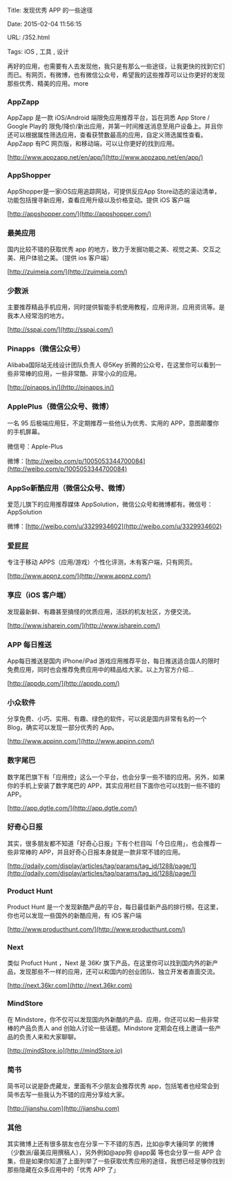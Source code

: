 Title: 发现优秀 APP 的一些途径

Date: 2015-02-04 11:56:15

URL: /352.html

Tags: iOS , 工具 , 设计

再好的应用，也需要有人去发现他，我只是有那么一些途径，让我更快的找到它们而已。有网页，有微博，也有微信公众号，希望我的这些推荐可以让你更好的发现那些优秀、精美的应用。more

### AppZapp

AppZapp 是一款 iOS/Android 端限免应用推荐平台，旨在洞悉 App Store / Google Play的 限免/降价/新出应用，并第一时间推送消息至用户设备上。并且你还可以根据属性筛选应用，查看获赞数最高的应用，自定义筛选属性查看。AppZapp 有PC 网页版，和移动端，可以让你更好的找到应用。

[http://www.appzapp.net/en/app/](http://www.appzapp.net/en/app/)

### AppShopper

AppShopper是一家iOS应用追踪网站，可提供反应App Store动态的滚动清单，功能包括搜寻新应用，查看应用升级以及价格变动。提供 iOS 客户端

[http://appshopper.com/](http://appshopper.com/)

### 最美应用

国内比较不错的获取优秀 app 的地方，致力于发掘功能之美、视觉之美、交互之美、用户体验之美。（提供 ios 客户端）

[http://zuimeia.com/](http://zuimeia.com/)

### 少数派

主要推荐精品手机应用，同时提供智能手机使用教程，应用评测，应用资讯等。是我本人经常泡的地方。

[http://sspai.com/](http://sspai.com/)

### Pinapps（微信公众号）

Alibaba国际站无线设计团队负责人 @5Key 折腾的公众号，在这里你可以看到一些非常棒的应用，一些非常酷、非常小众的应用。

[http://pinapps.in/](http://pinapps.in/)

### ApplePlus（微信公众号、微博）

一名 95 后极端应用狂，不定期推荐一些他认为优秀、实用的 APP，意图颠覆你的手机屏幕。

微信号：Apple-Plus

微博：[http://weibo.com/p/1005053344700084](http://weibo.com/p/1005053344700084)

### AppSo新酷应用（微信公众号、微博）

爱范儿旗下的应用推荐媒体 AppSolution，微信公众号和微博都有。微信号：AppSolution

微博：[http://weibo.com/u/3329934602](http://weibo.com/u/3329934602)

### 爱屁屁

专注于移动 APPS（应用/游戏）个性化评测，木有客户端，只有网页。

[http://www.appnz.com/](http://www.appnz.com/)

### 享应（iOS 客户端）

发现最新鲜、有趣甚至搞怪的优质应用，活跃的机友社区，方便交流。

[http://www.isharein.com/](http://www.isharein.com/)

### APP 每日推送

App每日推送是国内 iPhone/iPad 游戏应用推荐平台，每日推送适合国人的限时免费应用，同时也会推荐免费应用中的精品给大家。以上为官方介绍...

[http://appdp.com/](http://appdp.com/)

### 小众软件

分享免费、小巧、实用、有趣、绿色的软件，可以说是国内非常有名的一个 Blog，确实可以发现一部分优秀的 App。

[http://www.appinn.com/](http://www.appinn.com/)

### 数字尾巴

数字尾巴旗下有「应用控」这么一个平台，也会分享一些不错的应用。另外，如果你的手机上安装了数字尾巴的 APP，其实应用栏目下面你也可以找到一些不错的APP。

[http://app.dgtle.com/](http://app.dgtle.com/)

### 好奇心日报

其实，很多朋友都不知道「好奇心日报」下有个栏目叫「今日应用」，也会推荐一些非常棒的 APP，并且好奇心日报本身就是一款非常不错的应用。

[http://qdaily.com/display/articles/tag/params/tag_id/1288/page/1](http://qdaily.com/display/articles/tag/params/tag_id/1288/page/1)

### Product Hunt

Product Hunt 是一个发现新酷产品的平台，每日最佳新产品的排行榜。在这里，你也可以发现一些国外的新酷应用，有 iOS 客户端

[http://www.producthunt.com/](http://www.producthunt.com/)

### Next

类似 Profuct Hunt ，Next 是 36Kr 旗下产品，在这里你可以找到国内外的新产品，发现那些不一样的应用，还可以和国内的创业团队、独立开发者直面交流。

[http://next.36kr.com](http://next.36kr.com)

### MindStore

在 Mindstore，你不仅可以发现国内外新酷的产品、应用，你还可以和一些非常棒的产品负责人 and 创始人讨论一些话题。Mindstore 定期会在线上邀请一些产品的负责人来和大家聊聊。

[http://mindStore.io](http://mindStore.io)

### 简书

简书可以说是卧虎藏龙，里面有不少朋友会推荐优秀 app，包括笔者也经常会到简书去写一些我认为不错的应用分享给大家。

[http://jianshu.com](http://jianshu.com)

### 其他

其实微博上还有很多朋友也在分享一下不错的东西，比如@李大锤同学 的微博（少数派/最美应用撰稿人），另外例如@app狗 @app菌 等也会分享一些 APP 合集，但是如果你知道了上面列举了一些获取优秀应用的途径，我想已经足够你找到那些隐藏在众多应用中的「优秀 APP 了」